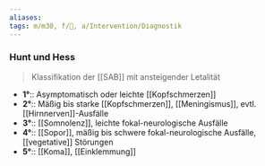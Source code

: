 ```yaml
---
aliases: 
tags: m/m30, f/🧠, a/Intervention/Diagnostik
---
```

### Hunt und Hess
> Klassifikation der [[SAB]] mit ansteigender Letalität
- **1°**:: Asymptomatisch oder leichte [[Kopfschmerzen]]
- **2°**:: Mäßig bis starke [[Kopfschmerzen]], [[Meningismus]], evtl. [[Hirnnerven]]-Ausfälle
- **3°**:: [[Somnolenz]], leichte fokal-neurologische Ausfälle
- **4°**:: [[Sopor]], mäßig bis schwere fokal-neurologische Ausfälle, [[vegetative]] Störungen
- **5°**:: [[Koma]], [[Einklemmung]]
